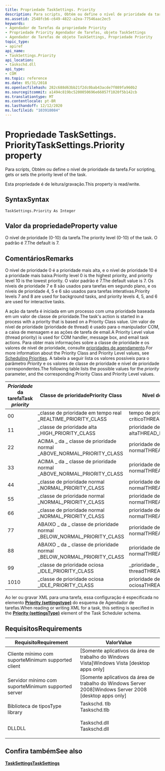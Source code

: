 ```yaml
---
title: Propriedade TaskSettings. Priority
description: Para scripts, Obtém ou define o nível de prioridade da tarefa.
ms.assetid: 2548fcb6-c649-4822-a2ea-77546aac2ec5
keywords:
- Agendador de Tarefas da propriedade Priority
- Propriedade Priority Agendador de Tarefas, objeto TaskSettings
- Agendador de Tarefas de objeto TaskSettings, Propriedade Priority
topic_type:
- apiref
api_name:
- TaskSettings.Priority
api_location:
- taskschd.dll
api_type:
- COM
ms.topic: reference
ms.date: 05/31/2018
ms.openlocfilehash: 282c688d63bb21f2dc0bab43acde7f089fa960b2
ms.sourcegitcommit: a1494c819bc5200050696e66057f1020f5b142cb
ms.translationtype: MT
ms.contentlocale: pt-BR
ms.lasthandoff: 12/12/2020
ms.locfileid: "103918084"
---
```

# <a name="tasksettingspriority-property"></a><span data-ttu-id="a0884-106">Propriedade TaskSettings. Priority</span><span class="sxs-lookup"><span data-stu-id="a0884-106">TaskSettings.Priority property</span></span>

<span data-ttu-id="a0884-107">Para scripts, Obtém ou define o nível de prioridade da tarefa.</span><span class="sxs-lookup"><span data-stu-id="a0884-107">For scripting, gets or sets the priority level of the task.</span></span>

<span data-ttu-id="a0884-108">Esta propriedade é de leitura/gravação.</span><span class="sxs-lookup"><span data-stu-id="a0884-108">This property is read/write.</span></span>

## <a name="syntax"></a><span data-ttu-id="a0884-109">Syntax</span><span class="sxs-lookup"><span data-stu-id="a0884-109">Syntax</span></span>


```VB
TaskSettings.Priority As Integer
```



## <a name="property-value"></a><span data-ttu-id="a0884-110">Valor da propriedade</span><span class="sxs-lookup"><span data-stu-id="a0884-110">Property value</span></span>

<span data-ttu-id="a0884-111">O nível de prioridade (0-10) da tarefa.</span><span class="sxs-lookup"><span data-stu-id="a0884-111">The priority level (0-10) of the task.</span></span> <span data-ttu-id="a0884-112">O padrão é 7.</span><span class="sxs-lookup"><span data-stu-id="a0884-112">The default is 7.</span></span>

## <a name="remarks"></a><span data-ttu-id="a0884-113">Comentários</span><span class="sxs-lookup"><span data-stu-id="a0884-113">Remarks</span></span>

<span data-ttu-id="a0884-114">O nível de prioridade 0 é a prioridade mais alta, e o nível de prioridade 10 é a prioridade mais baixa.</span><span class="sxs-lookup"><span data-stu-id="a0884-114">Priority level 0 is the highest priority, and priority level 10 is the lowest priority.</span></span> <span data-ttu-id="a0884-115">O valor padrão é 7.</span><span class="sxs-lookup"><span data-stu-id="a0884-115">The default value is 7.</span></span> <span data-ttu-id="a0884-116">Os níveis de prioridade 7 e 8 são usados para tarefas em segundo plano, e os níveis de prioridade 4, 5 e 6 são usados para tarefas interativas.</span><span class="sxs-lookup"><span data-stu-id="a0884-116">Priority levels 7 and 8 are used for background tasks, and priority levels 4, 5, and 6 are used for interactive tasks.</span></span>

<span data-ttu-id="a0884-117">A ação da tarefa é iniciada em um processo com uma prioridade baseada em um valor de classe de prioridade.</span><span class="sxs-lookup"><span data-stu-id="a0884-117">The task's action is started in a process with a priority that is based on a Priority Class value.</span></span> <span data-ttu-id="a0884-118">Um valor de nível de prioridade (prioridade de thread) é usado para o manipulador COM, a caixa de mensagem e as ações de tarefa de email.</span><span class="sxs-lookup"><span data-stu-id="a0884-118">A Priority Level value (thread priority) is used for COM handler, message box, and email task actions.</span></span> <span data-ttu-id="a0884-119">Para obter mais informações sobre a classe de prioridade e os valores de nível de prioridade, consulte [prioridades de agendamento](/windows/desktop/ProcThread/scheduling-priorities).</span><span class="sxs-lookup"><span data-stu-id="a0884-119">For more information about the Priority Class and Priority Level values, see [Scheduling Priorities](/windows/desktop/ProcThread/scheduling-priorities).</span></span> <span data-ttu-id="a0884-120">A tabela a seguir lista os valores possíveis para o parâmetro *Priority* e os valores de classe de prioridade e nível de prioridade correspondentes.</span><span class="sxs-lookup"><span data-stu-id="a0884-120">The following table lists the possible values for the *priority* parameter, and the corresponding Priority Class and Priority Level values.</span></span>



| <span data-ttu-id="a0884-121">*Prioridade* da tarefa</span><span class="sxs-lookup"><span data-stu-id="a0884-121">Task *priority*</span></span> | <span data-ttu-id="a0884-122">Classe de prioridade</span><span class="sxs-lookup"><span data-stu-id="a0884-122">Priority Class</span></span>                 | <span data-ttu-id="a0884-123">Nível de prioridade</span><span class="sxs-lookup"><span data-stu-id="a0884-123">Priority Level</span></span>                   |
|-----------------|--------------------------------|----------------------------------|
| <span data-ttu-id="a0884-124">0</span><span class="sxs-lookup"><span data-stu-id="a0884-124">0</span></span>               | <span data-ttu-id="a0884-125">\_classe de prioridade em tempo real \_</span><span class="sxs-lookup"><span data-stu-id="a0884-125">REALTIME\_PRIORITY\_CLASS</span></span>      | <span data-ttu-id="a0884-126">tempo de prioridade de THREAD \_ \_ \_ crítico</span><span class="sxs-lookup"><span data-stu-id="a0884-126">THREAD\_PRIORITY\_TIME\_CRITICAL</span></span> |
| <span data-ttu-id="a0884-127">1</span><span class="sxs-lookup"><span data-stu-id="a0884-127">1</span></span>               | <span data-ttu-id="a0884-128">\_classe de prioridade alta \_</span><span class="sxs-lookup"><span data-stu-id="a0884-128">HIGH\_PRIORITY\_CLASS</span></span>          | <span data-ttu-id="a0884-129">prioridade de THREAD \_ \_ mais alta</span><span class="sxs-lookup"><span data-stu-id="a0884-129">THREAD\_PRIORITY\_HIGHEST</span></span>        |
| <span data-ttu-id="a0884-130">2</span><span class="sxs-lookup"><span data-stu-id="a0884-130">2</span></span>               | <span data-ttu-id="a0884-131">ACIMA \_ da \_ classe de prioridade normal \_</span><span class="sxs-lookup"><span data-stu-id="a0884-131">ABOVE\_NORMAL\_PRIORITY\_CLASS</span></span> | <span data-ttu-id="a0884-132">prioridade de THREAD \_ \_ acima do \_ normal</span><span class="sxs-lookup"><span data-stu-id="a0884-132">THREAD\_PRIORITY\_ABOVE\_NORMAL</span></span>  |
| <span data-ttu-id="a0884-133">3</span><span class="sxs-lookup"><span data-stu-id="a0884-133">3</span></span>               | <span data-ttu-id="a0884-134">ACIMA \_ da \_ classe de prioridade normal \_</span><span class="sxs-lookup"><span data-stu-id="a0884-134">ABOVE\_NORMAL\_PRIORITY\_CLASS</span></span> | <span data-ttu-id="a0884-135">prioridade de THREAD \_ \_ acima do \_ normal</span><span class="sxs-lookup"><span data-stu-id="a0884-135">THREAD\_PRIORITY\_ABOVE\_NORMAL</span></span>  |
| <span data-ttu-id="a0884-136">4</span><span class="sxs-lookup"><span data-stu-id="a0884-136">4</span></span>               | <span data-ttu-id="a0884-137">\_classe de prioridade normal \_</span><span class="sxs-lookup"><span data-stu-id="a0884-137">NORMAL\_PRIORITY\_CLASS</span></span>        | <span data-ttu-id="a0884-138">prioridade de THREAD \_ \_ normal</span><span class="sxs-lookup"><span data-stu-id="a0884-138">THREAD\_PRIORITY\_NORMAL</span></span>         |
| <span data-ttu-id="a0884-139">5</span><span class="sxs-lookup"><span data-stu-id="a0884-139">5</span></span>               | <span data-ttu-id="a0884-140">\_classe de prioridade normal \_</span><span class="sxs-lookup"><span data-stu-id="a0884-140">NORMAL\_PRIORITY\_CLASS</span></span>        | <span data-ttu-id="a0884-141">prioridade de THREAD \_ \_ normal</span><span class="sxs-lookup"><span data-stu-id="a0884-141">THREAD\_PRIORITY\_NORMAL</span></span>         |
| <span data-ttu-id="a0884-142">6</span><span class="sxs-lookup"><span data-stu-id="a0884-142">6</span></span>               | <span data-ttu-id="a0884-143">\_classe de prioridade normal \_</span><span class="sxs-lookup"><span data-stu-id="a0884-143">NORMAL\_PRIORITY\_CLASS</span></span>        | <span data-ttu-id="a0884-144">prioridade de THREAD \_ \_ normal</span><span class="sxs-lookup"><span data-stu-id="a0884-144">THREAD\_PRIORITY\_NORMAL</span></span>         |
| <span data-ttu-id="a0884-145">7</span><span class="sxs-lookup"><span data-stu-id="a0884-145">7</span></span>               | <span data-ttu-id="a0884-146">ABAIXO \_ da \_ classe de prioridade normal \_</span><span class="sxs-lookup"><span data-stu-id="a0884-146">BELOW\_NORMAL\_PRIORITY\_CLASS</span></span> | <span data-ttu-id="a0884-147">prioridade de THREAD \_ \_ abaixo do \_ normal</span><span class="sxs-lookup"><span data-stu-id="a0884-147">THREAD\_PRIORITY\_BELOW\_NORMAL</span></span>  |
| <span data-ttu-id="a0884-148">8</span><span class="sxs-lookup"><span data-stu-id="a0884-148">8</span></span>               | <span data-ttu-id="a0884-149">ABAIXO \_ da \_ classe de prioridade normal \_</span><span class="sxs-lookup"><span data-stu-id="a0884-149">BELOW\_NORMAL\_PRIORITY\_CLASS</span></span> | <span data-ttu-id="a0884-150">prioridade de THREAD \_ \_ abaixo do \_ normal</span><span class="sxs-lookup"><span data-stu-id="a0884-150">THREAD\_PRIORITY\_BELOW\_NORMAL</span></span>  |
| <span data-ttu-id="a0884-151">9</span><span class="sxs-lookup"><span data-stu-id="a0884-151">9</span></span>               | <span data-ttu-id="a0884-152">\_classe de prioridade ociosa \_</span><span class="sxs-lookup"><span data-stu-id="a0884-152">IDLE\_PRIORITY\_CLASS</span></span>          | <span data-ttu-id="a0884-153">\_prioridade \_ mais baixa da thread</span><span class="sxs-lookup"><span data-stu-id="a0884-153">THREAD\_PRIORITY\_LOWEST</span></span>         |
| <span data-ttu-id="a0884-154">10</span><span class="sxs-lookup"><span data-stu-id="a0884-154">10</span></span>              | <span data-ttu-id="a0884-155">\_classe de prioridade ociosa \_</span><span class="sxs-lookup"><span data-stu-id="a0884-155">IDLE\_PRIORITY\_CLASS</span></span>          | <span data-ttu-id="a0884-156">prioridade de THREAD \_ \_ ociosa</span><span class="sxs-lookup"><span data-stu-id="a0884-156">THREAD\_PRIORITY\_IDLE</span></span>           |



 

<span data-ttu-id="a0884-157">Ao ler ou gravar XML para uma tarefa, essa configuração é especificada no elemento [**Priority (settingstype)**](taskschedulerschema-priority-settingstype-element.md) do esquema de Agendador de tarefas.</span><span class="sxs-lookup"><span data-stu-id="a0884-157">When reading or writing XML for a task, this setting is specified in the [**Priority (settingsType)**](taskschedulerschema-priority-settingstype-element.md) element of the Task Scheduler schema.</span></span>

## <a name="requirements"></a><span data-ttu-id="a0884-158">Requisitos</span><span class="sxs-lookup"><span data-stu-id="a0884-158">Requirements</span></span>



| <span data-ttu-id="a0884-159">Requisito</span><span class="sxs-lookup"><span data-stu-id="a0884-159">Requirement</span></span> | <span data-ttu-id="a0884-160">Valor</span><span class="sxs-lookup"><span data-stu-id="a0884-160">Value</span></span> |
|-------------------------------------|-----------------------------------------------------------------------------------------|
| <span data-ttu-id="a0884-161">Cliente mínimo com suporte</span><span class="sxs-lookup"><span data-stu-id="a0884-161">Minimum supported client</span></span><br/> | <span data-ttu-id="a0884-162">\[Somente aplicativos da área de trabalho do Windows Vista\]</span><span class="sxs-lookup"><span data-stu-id="a0884-162">Windows Vista \[desktop apps only\]</span></span><br/>                                          |
| <span data-ttu-id="a0884-163">Servidor mínimo com suporte</span><span class="sxs-lookup"><span data-stu-id="a0884-163">Minimum supported server</span></span><br/> | <span data-ttu-id="a0884-164">\[Somente aplicativos da área de trabalho do Windows Server 2008\]</span><span class="sxs-lookup"><span data-stu-id="a0884-164">Windows Server 2008 \[desktop apps only\]</span></span><br/>                                    |
| <span data-ttu-id="a0884-165">Biblioteca de tipos</span><span class="sxs-lookup"><span data-stu-id="a0884-165">Type library</span></span><br/>             | <dl> <span data-ttu-id="a0884-166"><dt>Taskschd. tlb</dt></span><span class="sxs-lookup"><span data-stu-id="a0884-166"><dt>Taskschd.tlb</dt></span></span> </dl> |
| <span data-ttu-id="a0884-167">DLL</span><span class="sxs-lookup"><span data-stu-id="a0884-167">DLL</span></span><br/>                      | <dl> <span data-ttu-id="a0884-168"><dt>Taskschd.dll</dt></span><span class="sxs-lookup"><span data-stu-id="a0884-168"><dt>Taskschd.dll</dt></span></span> </dl> |



## <a name="see-also"></a><span data-ttu-id="a0884-169">Confira também</span><span class="sxs-lookup"><span data-stu-id="a0884-169">See also</span></span>

<dl> <dt>

[<span data-ttu-id="a0884-170">**TaskSettings**</span><span class="sxs-lookup"><span data-stu-id="a0884-170">**TaskSettings**</span></span>](tasksettings.md)
</dt> </dl>

 

